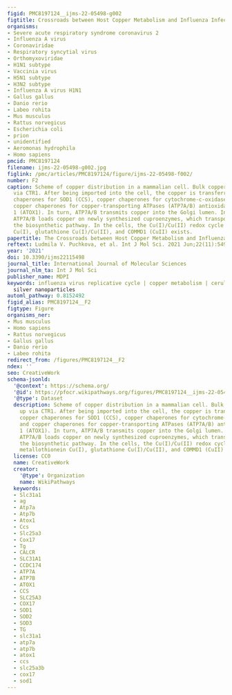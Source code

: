 ```yaml
---
figid: PMC8197124__ijms-22-05498-g002
figtitle: Crossroads between Host Copper Metabolism and Influenza Infection
organisms:
- Severe acute respiratory syndrome coronavirus 2
- Influenza A virus
- Coronaviridae
- Respiratory syncytial virus
- Orthomyxoviridae
- H1N1 subtype
- Vaccinia virus
- H5N1 subtype
- H3N2 subtype
- Influenza A virus H1N1
- Gallus gallus
- Danio rerio
- Labeo rohita
- Mus musculus
- Rattus norvegicus
- Escherichia coli
- prion
- unidentified
- Aeromonas hydrophila
- Homo sapiens
pmcid: PMC8197124
filename: ijms-22-05498-g002.jpg
figlink: /pmc/articles/PMC8197124/figure/ijms-22-05498-f002/
number: F2
caption: Scheme of copper distribution in a mammalian cell. Bulk copper is taken up
  via CTR1. After being imported into the cell, the copper is transferred to copper
  chaperones for SOD1 (CCS), copper chaperones for cytochrome-c-oxidase (COX17), and
  copper chaperones for copper-transporting ATPases (ATP7A/B) antioxidant protein
  1 (ATOX1). In turn, ATP7A/B transmits copper into the Golgi lumen. In the Golgi,
  ATP7A/B loads copper on newly synthesized cuproenzymes, which transport it along
  the biosynthetic pathway. In the cells, the Cu(I)/Cu(II) redox cycle including metallothionein
  Cu(I), glutathione Cu(I)/Cu(II), and COMMD1 (CuII) exists.
papertitle: The Crossroads between Host Copper Metabolism and Influenza Infection.
reftext: Ludmila V. Puchkova, et al. Int J Mol Sci. 2021 Jun;22(11):5498.
year: '2021'
doi: 10.3390/ijms22115498
journal_title: International Journal of Molecular Sciences
journal_nlm_ta: Int J Mol Sci
publisher_name: MDPI
keywords: influenza virus replicative cycle | copper metabolism | ceruloplasmin |
  silver nanoparticles
automl_pathway: 0.8152492
figid_alias: PMC8197124__F2
figtype: Figure
organisms_ner:
- Mus musculus
- Homo sapiens
- Rattus norvegicus
- Gallus gallus
- Danio rerio
- Labeo rohita
redirect_from: /figures/PMC8197124__F2
ndex: ''
seo: CreativeWork
schema-jsonld:
  '@context': https://schema.org/
  '@id': https://pfocr.wikipathways.org/figures/PMC8197124__ijms-22-05498-g002.html
  '@type': Dataset
  description: Scheme of copper distribution in a mammalian cell. Bulk copper is taken
    up via CTR1. After being imported into the cell, the copper is transferred to
    copper chaperones for SOD1 (CCS), copper chaperones for cytochrome-c-oxidase (COX17),
    and copper chaperones for copper-transporting ATPases (ATP7A/B) antioxidant protein
    1 (ATOX1). In turn, ATP7A/B transmits copper into the Golgi lumen. In the Golgi,
    ATP7A/B loads copper on newly synthesized cuproenzymes, which transport it along
    the biosynthetic pathway. In the cells, the Cu(I)/Cu(II) redox cycle including
    metallothionein Cu(I), glutathione Cu(I)/Cu(II), and COMMD1 (CuII) exists.
  license: CC0
  name: CreativeWork
  creator:
    '@type': Organization
    name: WikiPathways
  keywords:
  - Slc31a1
  - ag
  - Atp7a
  - Atp7b
  - Atox1
  - Ccs
  - Slc25a3
  - Cox17
  - Tg
  - CALCR
  - SLC31A1
  - CCDC174
  - ATP7A
  - ATP7B
  - ATOX1
  - CCS
  - SLC25A3
  - COX17
  - SOD1
  - SOD2
  - SOD3
  - TG
  - slc31a1
  - atp7a
  - atp7b
  - atox1
  - ccs
  - slc25a3b
  - cox17
  - sod1
---
```

